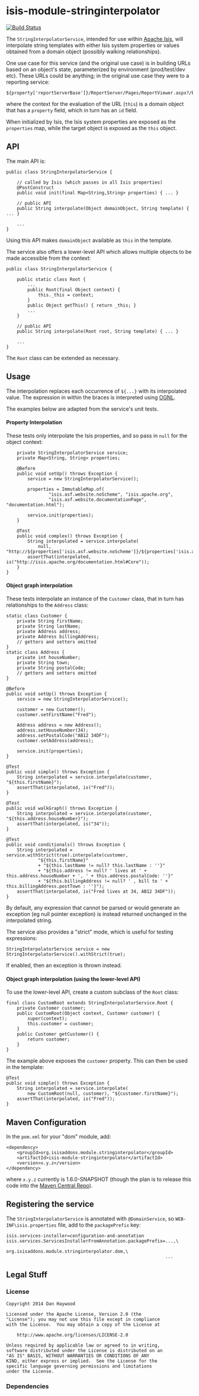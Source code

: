 # isis-module-stringinterpolator #

[![Build Status](https://travis-ci.org/isisaddons/isis-module-stringinterpolator.png?branch=master)](https://travis-ci.org/danhaywood/isis-module-stringinterpolator)


The `StringInterpolatorService`, intended for use within [Apache Isis](http://isis.apache.org), will interpolate string
templates with either Isis system properties or values obtained from a domain object (possibly walking relationships).

One use case for this service (and the original use case) is in building URLs based on an object's state, parameterized
by environment (prod/test/dev etc).  These URLs could be anything; in the original use case they were to a reporting
service:

    ${property['reportServerBase']}/ReportServer/Pages/ReportViewer.aspx?/Estatio/Invoices&dueDate=${dueDate}&propertyId=${this.property.id}

where the context for the evaluation of the URL (`this`) is a domain object that has a `property` field, which in turn
has an `id` field.

When initialized by Isis, the Isis system properties are exposed as the `properties` map, while the target object is
exposed as the `this` object.

## API ##

The main API is:
 
    public class StringInterpolatorService {

        // called by Isis (which passes in all Isis properties)
        @PostConstruct
        public void init(final Map<String,String> properties) { ... }

        // public API
        public String interpolate(Object domainObject, String template) { ... }
        
        ...
    }

Using this API makes `domainObject` available as `this` in the template.

The service also offers a lower-level API which allows multiple objects to be made accessible from the context:

    public class StringInterpolatorService {

        public static class Root {
            ...
            public Root(final Object context) {
                this._this = context;
            }
            public Object getThis() { return _this; }
            ...
        }

        // public API
        public String interpolate(Root root, String template) { ... }
        
        ...
    }

The `Root` class can be extended as necessary.
    
## Usage ##

The interpolation replaces each occurrence of `${...}` with its interpolated value.  The expression in within the
braces is interpreted using [OGNL](http://commons.apache.org/proper/commons-ognl/).

The examples below are adapted from the service's unit tests.

#### Property Interpolation

These tests only interpolate the Isis properties, and so pass in `null` for the object context:

        private StringInterpolatorService service;
        private Map<String, String> properties;
        
        @Before
        public void setUp() throws Exception {
            service = new StringInterpolatorService();
            
            properties = ImmutableMap.of(
                    "isis.asf.website.noScheme", "isis.apache.org", 
                    "isis.asf.website.documentationPage", "documentation.html");
                    
            service.init(properties);
        }
        
        @Test
        public void complex() throws Exception {
            String interpolated = service.interpolate(
                null, "http://${properties['isis.asf.website.noScheme']}/${properties['isis.asf.website.documentationPage']}#Core");
            assertThat(interpolated, is("http://isis.apache.org/documentation.html#Core"));
        }
    }

#### Object graph interpolation

These tests interpolate an instance of the `Customer` class, that in turn has relationships to the `Address` class:

    static class Customer {
        private String firstName;
        private String lastName;
        private Address address;
        private Address billingAddress;
        // getters and setters omitted
    }
    static class Address {
        private int houseNumber;
        private String town;
        private String postalCode;
        // getters and setters omitted
    }
    
    @Before
    public void setUp() throws Exception {
        service = new StringInterpolatorService();
        
        customer = new Customer();
        customer.setFirstName("Fred");
        
        Address address = new Address();
        address.setHouseNumber(34);
        address.setPostalCode("AB12 34DF");
        customer.setAddress(address);
                
        service.init(properties);
    }
    
    @Test
    public void simple() throws Exception {
        String interpolated = service.interpolate(customer, "${this.firstName}");
        assertThat(interpolated, is("Fred"));
    }

    @Test
    public void walkGraph() throws Exception {
        String interpolated = service.interpolate(customer, "${this.address.houseNumber}");
        assertThat(interpolated, is("34"));
    }
    
    @Test
    public void conditionals() throws Exception {
        String interpolated = service.withStrict(true).interpolate(customer, 
                "${this.firstName}"
                + "${this.lastName != null? this.lastName : ''}"
                + "${this.address != null? ' lives at ' + this.address.houseNumber + ', ' + this.address.postalCode: ''}"
                + "${this.billingAddress != null? ' , bill to ' + this.billingAddress.postTown : ''}");
        assertThat(interpolated, is("Fred lives at 34, AB12 34DF"));
    }

By default, any expression that cannot be parsed or would generate an exception (eg null pointer exception) is instead
returned unchanged in the interpolated string.

The service also provides a "strict" mode, which is useful for testing expressions:

    StringInterpolatorService service = new StringInterpolatorService().withStrict(true);
    
If enabled, then an exception is thrown instead.

#### Object graph interpolation (using the lower-level API)

To use the lower-level API, create a custom subclass of the `Root` class:

    final class CustomRoot extends StringInterpolatorService.Root {
        private Customer customer;
        public CustomRoot(Object context, Customer customer) {
            super(context);
            this.customer = customer;
        }
        public Customer getCustomer() {
            return customer;
        }
    }

The example above exposes the `customer` property.  This can then be used in the template:

    @Test
    public void simple() throws Exception {
        String interpolated = service.interpolate(
            new CustomRoot(null, customer), "${customer.firstName}");
        assertThat(interpolated, is("Fred"));
    }


## Maven Configuration

In the `pom.xml` for your "dom" module, add:
    
    <dependency>
        <groupId>org.isisaddons.module.stringinterpolator</groupId>
        <artifactId>isis-module-stringinterpolator</artifactId>
        <version>x.y.z</version>
    </dependency>

where `x.y.z` currently is 1.6.0-SNAPSHOT (though the plan is to release this code into the [Maven Central Repo](http://search.maven.org/#search|ga|1|isis-module-stringinterpolator)).

## Registering the service

The `StringInterpolatorService` is annotated with `@DomainService`, so `WEB-INF\isis.properties` file, add to the
`packagePrefix` key:

    isis.services-installer=configuration-and-annotation
    isis.services.ServicesInstallerFromAnnotation.packagePrefix=...,\
                                                                org.isisaddons.module.stringinterpolator.dom,\
                                                                ...


## Legal Stuff ##
 
### License ###

    Copyright 2014 Dan Haywood

    Licensed under the Apache License, Version 2.0 (the
    "License"); you may not use this file except in compliance
    with the License.  You may obtain a copy of the License at

        http://www.apache.org/licenses/LICENSE-2.0

    Unless required by applicable law or agreed to in writing,
    software distributed under the License is distributed on an
    "AS IS" BASIS, WITHOUT WARRANTIES OR CONDITIONS OF ANY
    KIND, either express or implied.  See the License for the
    specific language governing permissions and limitations
    under the License.


### Dependencies


